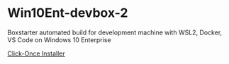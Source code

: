 # Win10Ent-devbox-2
Boxstarter automated build for development machine with WSL2, Docker, VS Code on Windows 10 Enterprise

[Click-Once Installer](https://raw.githubusercontent.com/AquaeAtrae/Win10Ent-devbox-2/master/setup.ps1)